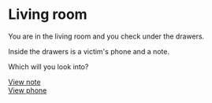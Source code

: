 # Living room

You are in the living room and you check under the drawers.

Inside the drawers is a victim's phone and a note.

Which will you look into?

[View note](note.md)              
[View phone](phone.md)
